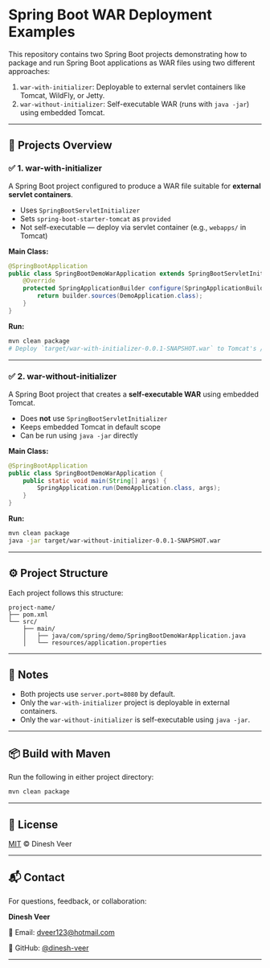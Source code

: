 

# Spring Boot WAR Deployment Examples

This repository contains two Spring Boot projects demonstrating how to package and run Spring Boot applications as WAR files using two different approaches:

1. `war-with-initializer`: Deployable to external servlet containers like Tomcat, WildFly, or Jetty.
2. `war-without-initializer`: Self-executable WAR (runs with `java -jar`) using embedded Tomcat.

---

## 📁 Projects Overview

### ✅ 1. war-with-initializer

A Spring Boot project configured to produce a WAR file suitable for **external servlet containers**.

- Uses `SpringBootServletInitializer`
- Sets `spring-boot-starter-tomcat` as `provided`
- Not self-executable — deploy via servlet container (e.g., `webapps/` in Tomcat)

**Main Class:**
```java
@SpringBootApplication
public class SpringBootDemoWarApplication extends SpringBootServletInitializer {
    @Override
    protected SpringApplicationBuilder configure(SpringApplicationBuilder builder) {
        return builder.sources(DemoApplication.class);
    }
}
````

**Run:**

```bash
mvn clean package
# Deploy `target/war-with-initializer-0.0.1-SNAPSHOT.war` to Tomcat's /webapps
```

---

### ✅ 2. war-without-initializer

A Spring Boot project that creates a **self-executable WAR** using embedded Tomcat.

* Does **not** use `SpringBootServletInitializer`
* Keeps embedded Tomcat in default scope
* Can be run using `java -jar` directly

**Main Class:**

```java
@SpringBootApplication
public class SpringBootDemoWarApplication {
    public static void main(String[] args) {
        SpringApplication.run(DemoApplication.class, args);
    }
}
```

**Run:**

```bash
mvn clean package
java -jar target/war-without-initializer-0.0.1-SNAPSHOT.war
```

---

## ⚙️ Project Structure

Each project follows this structure:

```
project-name/
├── pom.xml
└── src/
    ├── main/
    │   ├── java/com/spring/demo/SpringBootDemoWarApplication.java
    │   └── resources/application.properties
```

---

## 📝 Notes

* Both projects use `server.port=8080` by default.
* Only the `war-with-initializer` project is deployable in external containers.
* Only the `war-without-initializer` is self-executable using `java -jar`.

---

## 📦 Build with Maven

Run the following in either project directory:

```bash
mvn clean package
```

---

## 📃 License

[MIT](../LICENSE) © Dinesh Veer


---

## 📬 Contact

For questions, feedback, or collaboration:

**Dinesh Veer**

📧 Email: [dveer123@hotmail.com](mailto:dveer123@hotmail.com)

🔗 GitHub: [@dinesh-veer](https://github.com/dinesh-veer)

---